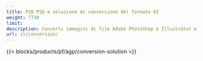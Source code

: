 ```yaml
---
title: PSB PSD e soluzione di conversione del formato AI
weight: 7730
limit: 
description: Converti immagini di file Adobe PhotoShop e Illustrator e altri formati
url: it/conversion/
---
```


{{< blocks/products/pf/agp/conversion-solution >}} 
